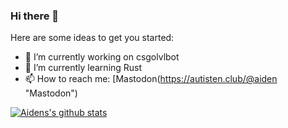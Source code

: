 ### Hi there 👋



Here are some ideas to get you started:

- 🔭 I’m currently working on csgolvlbot
- 🌱 I’m currently learning Rust
- 📫 How to reach me: [Mastodon(https://autisten.club/@aiden "Mastodon")

[![Aidens's github stats](https://github-readme-stats.vercel.app/api?username=AidenWTF)](https://github.com/anuraghazra/github-readme-stats)
